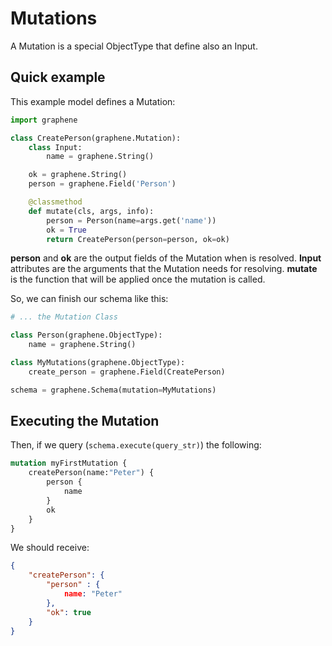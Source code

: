 # Mutations

A Mutation is a special ObjectType that define also an Input.

## Quick example

This example model defines a Mutation:

```python
import graphene

class CreatePerson(graphene.Mutation):
	class Input:
		name = graphene.String()

    ok = graphene.String()
    person = graphene.Field('Person')

    @classmethod
    def mutate(cls, args, info):
    	person = Person(name=args.get('name'))
    	ok = True
    	return CreatePerson(person=person, ok=ok)
```

**person** and **ok** are the output fields of the Mutation when is resolved.
**Input** attributes are the arguments that the Mutation needs for resolving. **mutate** is the function that will be applied once the mutation is called.

So, we can finish our schema like this:

```python
# ... the Mutation Class

class Person(graphene.ObjectType):
	name = graphene.String()

class MyMutations(graphene.ObjectType):
	create_person = graphene.Field(CreatePerson)

schema = graphene.Schema(mutation=MyMutations)
```

## Executing the Mutation

Then, if we query (`schema.execute(query_str)`) the following:
```graphql
mutation myFirstMutation {
	createPerson(name:"Peter") {
		person {
			name
		}
		ok
	}
}
```

We should receive:

```json
{
	"createPerson": {
		"person" : {
			name: "Peter"
		},
		"ok": true
	}
}
